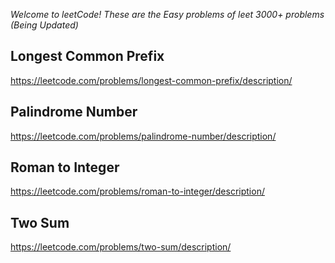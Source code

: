 *Welcome to leetCode! These are the Easy problems of leet 3000+ problems (Being Updated)*

## Longest Common Prefix
https://leetcode.com/problems/longest-common-prefix/description/

## Palindrome Number
https://leetcode.com/problems/palindrome-number/description/

## Roman to Integer
https://leetcode.com/problems/roman-to-integer/description/

## Two Sum
https://leetcode.com/problems/two-sum/description/
